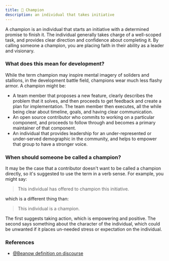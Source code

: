 ```yaml
---
title: 🏅 Champion
description: an individual that takes initiative
---
```


A champion is an individual that starts an initiative with a determined promise
to finish it. The individual generally takes charge of a well-scoped task, and
provides clear direction and confidence about completing it. By calling someone
a champion, you are placing faith in their ability as a leader and visionary.

### What does this mean for development?

While the term champion may inspire mental imagery of soliders and stallions, in
the development battle field, champions wear much less flashy armor. A champion
might be:

- A team member that proposes a new feature, clearly describes the problem that
  it solves, and then proceeds to get feedback and create a plan for
  implementation. The team member then executes, all the while being clear about
  timeline, goals, and having clear communication.
- An open source contributor who commits to working on a particular component,
  and proceeds to follow through and becomes a primary maintainer of that
  component.
- An individual that provides leadership for an under-represented or
  under-served demographic in the community, and helps to empower that group to
  have a stronger voice.

### When should someone be called a champion?

It may be the case that a contributor doesn't want to be called a champion
directly, so it's suggested to use the term in a verb sense. For example, you
might say:

> This individual has offered to champion this initiative.

which is a different thing than:

> This individual is a champion.

The first suggests taking action, which is empowering and positive. The second
says something about the character of the individual, which could be unwanted if
it places un-needed stress or expectation on the individual.

### References

- [@Beanow definition on discourse](https://discourse.sourcecred.io/t/about-champions-and-heroes/291)
